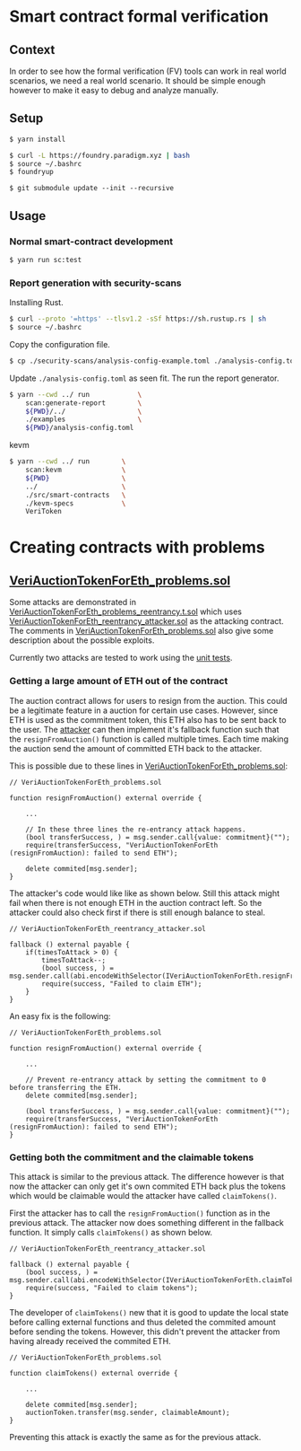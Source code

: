 # Smart contract formal verification

## Context

In order to see how the formal verification (FV) tools can work in real world scenarios, we need a real world scenario. It should be simple enough however to make it easy to debug and analyze manually.

## Setup

```bash
$ yarn install
```

```bash
$ curl -L https://foundry.paradigm.xyz | bash
$ source ~/.bashrc
$ foundryup
```

```bashcd
$ git submodule update --init --recursive
```

## Usage

### Normal smart-contract development

```bash
$ yarn run sc:test
```

### Report generation with security-scans

Installing Rust.

```bash
$ curl --proto '=https' --tlsv1.2 -sSf https://sh.rustup.rs | sh
$ source ~/.bashrc
```

Copy the configuration file.

```bash
$ cp ./security-scans/analysis-config-example.toml ./analysis-config.toml
```

Update `./analysis-config.toml` as seen fit. The run the report generator.

```bash
$ yarn --cwd ../ run            \
    scan:generate-report        \
    ${PWD}/../                  \
    ./examples                  \
    ${PWD}/analysis-config.toml
```

kevm

```bash
$ yarn --cwd ../ run        \
    scan:kevm               \
    ${PWD}                  \
    ../                     \
    ./src/smart-contracts   \
    ./kevm-specs            \
    VeriToken
```

# Creating contracts with problems

## [VeriAuctionTokenForEth_problems.sol](./smart-contracts/src/VeriAuctionTokenForEth_problems.sol)

Some attacks are demonstrated in [VeriAuctionTokenForEth_problems_reentrancy.t.sol](./smart-contracts/test/VeriAuctionTokenForEth_problems_reentrancy.t.sol) which uses [VeriAuctionTokenForEth_reentrancy_attacker.sol](./smart-contracts/test/Attackers/VeriAuctionTokenForEth_reentrancy_attacker.sol) as the attacking contract. The comments in [VeriAuctionTokenForEth_problems.sol](./smart-contracts/src/VeriAuctionTokenForEth_problems.sol) also give some description about the possible exploits.

Currently two attacks are tested to work using the [unit tests](./smart-contracts/test/VeriAuctionTokenForEth_problems_reentrancy.t.sol).

### Getting a large amount of ETH out of the contract

The auction contract allows for users to resign from the auction. This could be a legitimate feature in a auction for certain use cases. However, since ETH is used as the commitment token, this ETH also has to be sent back to the user. The [attacker](./smart-contracts/test/Attackers/VeriAuctionTokenForEth_reentrancy_attacker.sol) can then implement it's fallback function such that the `resignFromAuction()` function is called multiple times. Each time making the auction send the amount of committed ETH back to the attacker.

This is possible due to these lines in [VeriAuctionTokenForEth_problems.sol](./smart-contracts/src/VeriAuctionTokenForEth_problems.sol):

```Solidity
// VeriAuctionTokenForEth_problems.sol

function resignFromAuction() external override {

    ...

    // In these three lines the re-entrancy attack happens.
    (bool transferSuccess, ) = msg.sender.call{value: commitment}("");
    require(transferSuccess, "VeriAuctionTokenForEth (resignFromAuction): failed to send ETH");

    delete commited[msg.sender];
}
```

The attacker's code would like like as shown below. Still this attack might fail when there is not enough ETH in the auction contract left. So the attacker could also check first if there is still enough balance to steal.

```Solidity
// VeriAuctionTokenForEth_reentrancy_attacker.sol

fallback () external payable {
    if(timesToAttack > 0) {
        timesToAttack--;
        (bool success, ) = msg.sender.call(abi.encodeWithSelector(IVeriAuctionTokenForEth.resignFromAuction.selector));
        require(success, "Failed to claim ETH");
    }
}
```

An easy fix is the following:

```Solidity
// VeriAuctionTokenForEth_problems.sol

function resignFromAuction() external override {

    ...

    // Prevent re-entrancy attack by setting the commitment to 0 before transferring the ETH.
    delete commited[msg.sender];

    (bool transferSuccess, ) = msg.sender.call{value: commitment}("");
    require(transferSuccess, "VeriAuctionTokenForEth (resignFromAuction): failed to send ETH");
}
```

### Getting both the commitment and the claimable tokens

This attack is similar to the previous attack. The difference however is that now the attacker can only get it's own commited ETH back plus the tokens which would be claimable would the attacker have called `claimTokens()`.

First the attacker has to call the `resignFromAuction()` function as in the previous attack. The attacker now does something different in the fallback function. It simply calls `claimTokens()` as shown below.

```Solidity
// VeriAuctionTokenForEth_reentrancy_attacker.sol

fallback () external payable {
    (bool success, ) = msg.sender.call(abi.encodeWithSelector(IVeriAuctionTokenForEth.claimTokens.selector));
    require(success, "Failed to claim tokens");
}
```

The developer of `claimTokens()` new that it is good to update the local state before calling external functions and thus deleted the commited amount before sending the tokens. However, this didn't prevent the attacker from having already received the commited ETH.

```Solidity
// VeriAuctionTokenForEth_problems.sol

function claimTokens() external override {

    ...

    delete commited[msg.sender];
    auctionToken.transfer(msg.sender, claimableAmount);
}
```

Preventing this attack is exactly the same as for the previous attack.
